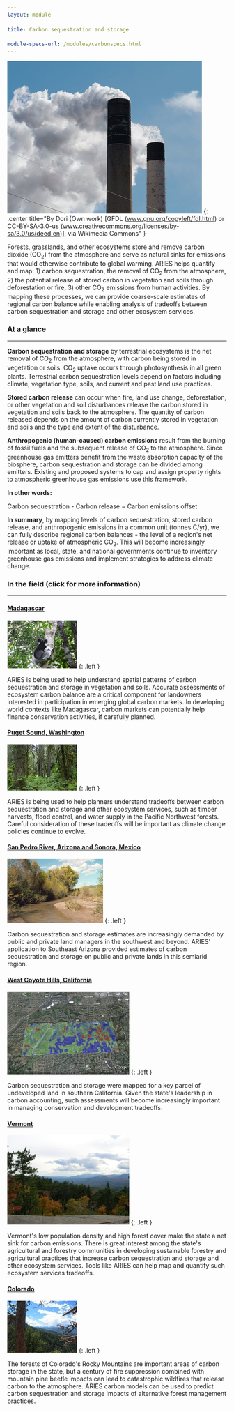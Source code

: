 ```yaml
---
layout: module

title: Carbon sequestration and storage

module-specs-url: /modules/carbonspecs.html
---
```

<div id="module-intro" markdown="1">

![](/images/774px-Smokestacks_3958.jpg)
{: .center title="By Dori (Own work) [GFDL (www.gnu.org/copyleft/fdl.html) or CC-BY-SA-3.0-us (www.creativecommons.org/licenses/by-sa/3.0/us/deed.en)], via Wikimedia Commons" }

Forests, grasslands, and other ecosystems store and remove carbon
dioxide (CO<sub>2</sub>) from the atmosphere and serve as natural
sinks for emissions that would otherwise contribute to global
warming. ARIES helps quantify and map: 1) carbon sequestration, the
removal of CO<sub>2</sub> from the atmosphere, 2) the potential
release of stored carbon in vegetation and soils through deforestation
or fire, 3) other CO<sub>2</sub> emissions from human activities.  By
mapping these processes, we can provide coarse-scale estimates of
regional carbon balance while enabling analysis of tradeoffs between
carbon sequestration and storage and other ecosystem services.

</div>

<div id="module-at-a-glance" markdown="1">

### At a glance
----------------

**Carbon sequestration and storage** by terrestrial ecosystems is the
net removal of CO<sub>2</sub> from the atmosphere, with carbon being
stored in vegetation or soils. CO<sub>2</sub> uptake occurs through
photosynthesis in all green plants. Terrestrial carbon sequestration
levels depend on factors including climate, vegetation type, soils,
and current and past land use practices.

**Stored carbon release** can occur when fire, land use change,
deforestation, or other vegetation and soil disturbances release the
carbon stored in vegetation and soils back to the atmosphere.  The
quantity of carbon released depends on the amount of carbon currently
stored in vegetation and soils and the type and extent of the
disturbance.

**Anthropogenic (human-caused) carbon emissions** result from the
burning of fossil fuels and the subsequent release of CO<sub>2</sub>
to the atmosphere.  Since greenhouse gas emitters benefit from the
waste absorption capacity of the biosphere, carbon sequestration and
storage can be divided among emitters.  Existing and proposed systems
to cap and assign property rights to atmospheric greenhouse gas
emissions use this framework.

**In other words:**

Carbon sequestration - Carbon release = Carbon emissions offset

**In summary**, by mapping levels of carbon sequestration, stored
carbon release, and anthropogenic emissions in a common unit (tonnes
C/yr), we can fully describe regional carbon balances - the level of a
region's net release or uptake of atmospheric CO<sub>2</sub>.  This
will become increasingly important as local, state, and national
governments continue to inventory greenhouse gas emissions and
implement strategies to address climate change.

</div>

<div id="module-in-the-field" markdown="1">

### In the field (click for more information)
-----------------

#### [Madagascar](/case_studies/madagascar.html)

![](/images/lemur_160.gif)
{: .left }

ARIES is being used to help understand spatial patterns of carbon
sequestration and storage in vegetation and soils.  Accurate
assessments of ecosystem carbon balance are a critical component for
landowners interested in participation in emerging global carbon
markets. In developing world contexts like Madagascar, carbon markets
can potentially help finance conservation activities, if carefully
planned.

#### [Puget Sound, Washington](/case_studies/westernwa.html)

![](/images/SnoquamieForest.jpg)
{: .left }

ARIES is being used to help planners understand tradeoffs between
carbon sequestration and storage and other ecosystem services, such as
timber harvests, flood control, and water supply in the Pacific
Northwest forests. Careful consideration of these tradeoffs will be
important as climate change policies continue to evolve.

#### [San Pedro River, Arizona and Sonora, Mexico](/case_studies/sanpedro.html)

![](/images/san_pedrokb2.jpg)
{: .left }

Carbon sequestration and storage estimates are increasingly demanded
by public and private land managers in the southwest and beyond.
ARIES' application to Southeast Arizona provided estimates of carbon
sequestration and storage on public and private lands in this semiarid
region.

#### [West Coyote Hills, California](/case_studies/coyotehills.html)

![](/images/CoyoteHillsCarbonUptake.jpg)
{: .left }

Carbon sequestration and storage were mapped for a key parcel of
undeveloped land in southern California.  Given the state's leadership
in carbon accounting, such assessments will become increasingly
important in managing conservation and development tradeoffs.

#### [Vermont](/case_studies/vermont.html)

![](/images/vt_forest.jpg)
{: .left }

Vermont's low population density and high forest cover make the state
a net sink for carbon emissions.  There is great interest among the
state's agricultural and forestry communities in developing
sustainable forestry and agricultural practices that increase carbon
sequestration and storage and other ecosystem services.  Tools like
ARIES can help map and quantify such ecosystem services tradeoffs.

#### [Colorado](/case_studies/colorado.html)

![](/images/PeaksFromFlatironsSmall.jpg)
{: .left }

The forests of Colorado's Rocky Mountains are important areas of
carbon storage in the state, but a century of fire suppression
combined with mountain pine beetle impacts can lead to catastrophic
wildfires that release carbon to the atmosphere. ARIES carbon models
can be used to predict carbon sequestration and storage impacts of
alternative forest management practices.

</div>
